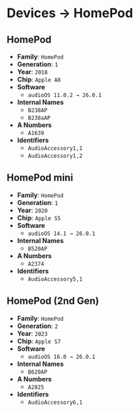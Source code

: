 # Devices → HomePod

## HomePod
- **Family**: `HomePod`
- **Generation**: `1`
- **Year**: `2018`
- **Chip**: `Apple A8`
- **Software**
  - `audioOS 11.0.2 → 26.0.1`
- **Internal Names**
  -  `B238AP`
  -  `B238aAP`
- **A Numbers**
  -  `A1639`
- **Identifiers**
  -  `AudioAccessory1,1`
  -  `AudioAccessory1,2`

## HomePod mini
- **Family**: `HomePod`
- **Generation**: `1`
- **Year**: `2020`
- **Chip**: `Apple S5`
- **Software**
  - `audioOS 14.1 → 26.0.1`
- **Internal Names**
  -  `B520AP`
- **A Numbers**
  -  `A2374`
- **Identifiers**
  -  `AudioAccessory5,1`

## HomePod (2nd Gen)
- **Family**: `HomePod`
- **Generation**: `2`
- **Year**: `2023`
- **Chip**: `Apple S7`
- **Software**
  - `audioOS 16.0 → 26.0.1`
- **Internal Names**
  -  `B620AP`
- **A Numbers**
  -  `A2825`
- **Identifiers**
  -  `AudioAccessory6,1`
